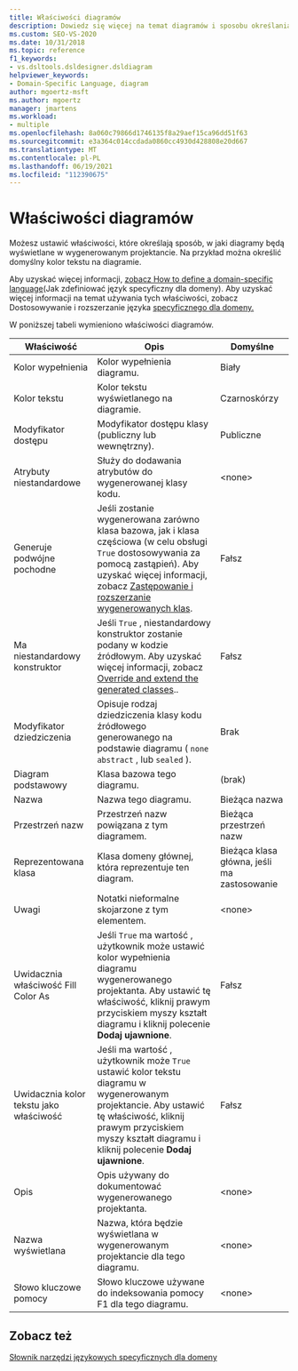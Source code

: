 ```yaml
---
title: Właściwości diagramów
description: Dowiedz się więcej na temat diagramów i sposobu określania właściwości, które określają sposób, w jaki diagramy będą wyświetlane w wygenerowanym projektancie.
ms.custom: SEO-VS-2020
ms.date: 10/31/2018
ms.topic: reference
f1_keywords:
- vs.dsltools.dsldesigner.dsldiagram
helpviewer_keywords:
- Domain-Specific Language, diagram
author: mgoertz-msft
ms.author: mgoertz
manager: jmartens
ms.workload:
- multiple
ms.openlocfilehash: 8a060c79866d1746135f8a29aef15ca96dd51f63
ms.sourcegitcommit: e3a364c014ccdada0860cc4930d428808e20d667
ms.translationtype: MT
ms.contentlocale: pl-PL
ms.lasthandoff: 06/19/2021
ms.locfileid: "112390675"
---
```

# <a name="properties-of-diagrams"></a>Właściwości diagramów
Możesz ustawić właściwości, które określają sposób, w jaki diagramy będą wyświetlane w wygenerowanym projektancie. Na przykład można określić domyślny kolor tekstu na diagramie.

 Aby uzyskać więcej informacji, [zobacz How to define a domain-specific language](../modeling/how-to-define-a-domain-specific-language.md)(Jak zdefiniować język specyficzny dla domeny). Aby uzyskać więcej informacji na temat używania tych właściwości, zobacz Dostosowywanie i rozszerzanie języka [specyficznego dla domeny.](../modeling/customizing-and-extending-a-domain-specific-language.md)

 W poniższej tabeli wymieniono właściwości diagramów.

|Właściwość|Opis|Domyślne|
|-|-|-|
|Kolor wypełnienia|Kolor wypełnienia diagramu.|Biały|
|Kolor tekstu|Kolor tekstu wyświetlanego na diagramie.|Czarnoskórzy|
|Modyfikator dostępu|Modyfikator dostępu klasy (publiczny lub wewnętrzny).|Publiczne|
|Atrybuty niestandardowe|Służy do dodawania atrybutów do wygenerowanej klasy kodu.|\<none>|
|Generuje podwójne pochodne|Jeśli zostanie wygenerowana zarówno klasa bazowa, jak i klasa częściowa (w celu obsługi `True` dostosowywania za pomocą zastąpień). Aby uzyskać więcej informacji, zobacz [Zastępowanie i rozszerzanie wygenerowanych klas](../modeling/overriding-and-extending-the-generated-classes.md).|Fałsz|
|Ma niestandardowy konstruktor|Jeśli `True` , niestandardowy konstruktor zostanie podany w kodzie źródłowym. Aby uzyskać więcej informacji, zobacz [Override and extend the generated classes](../modeling/overriding-and-extending-the-generated-classes.md)..|Fałsz|
|Modyfikator dziedziczenia|Opisuje rodzaj dziedziczenia klasy kodu źródłowego generowanego na podstawie diagramu ( `none` `abstract` , lub `sealed` ).|Brak|
|Diagram podstawowy|Klasa bazowa tego diagramu.|(brak)|
|Nazwa|Nazwa tego diagramu.|Bieżąca nazwa|
|Przestrzeń nazw|Przestrzeń nazw powiązana z tym diagramem.|Bieżąca przestrzeń nazw|
|Reprezentowana klasa|Klasa domeny głównej, która reprezentuje ten diagram.|Bieżąca klasa główna, jeśli ma zastosowanie|
|Uwagi|Notatki nieformalne skojarzone z tym elementem.|\<none>|
|Uwidacznia właściwość Fill Color As|Jeśli `True` ma wartość , użytkownik może ustawić kolor wypełnienia diagramu wygenerowanego projektanta. Aby ustawić tę właściwość, kliknij prawym przyciskiem myszy kształt diagramu i kliknij polecenie **Dodaj ujawnione**.|Fałsz|
|Uwidacznia kolor tekstu jako właściwość|Jeśli ma wartość , użytkownik może `True` ustawić kolor tekstu diagramu w wygenerowanym projektancie. Aby ustawić tę właściwość, kliknij prawym przyciskiem myszy kształt diagramu i kliknij polecenie **Dodaj ujawnione**.|Fałsz|
|Opis|Opis używany do dokumentować wygenerowanego projektanta.|\<none>|
|Nazwa wyświetlana|Nazwa, która będzie wyświetlana w wygenerowanym projektancie dla tego diagramu.|\<none>|
|Słowo kluczowe pomocy|Słowo kluczowe używane do indeksowania pomocy F1 dla tego diagramu.|\<none>|

## <a name="see-also"></a>Zobacz też

[Słownik narzędzi językowych specyficznych dla domeny](/previous-versions/bb126564(v=vs.100))